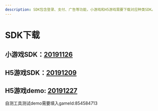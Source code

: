 ```yaml
---
description: SDK包含登录、支付、广告等功能，小游戏和H5游戏需要下载对应种类SDK。
---
```


# SDK下载

## 小游戏SDK：[20191126](https://chukong.oss-cn-qingdao.aliyuncs.com/res/Runtime_SDK_20191126.zip)

## H5游戏SDK：[20191209](https://chukong.oss-cn-qingdao.aliyuncs.com/res/H5_SDK_20191209.zip)

## H5游戏demo: [20191227](http://chukong.oss-cn-qingdao.aliyuncs.com/uploads/201912/zip/fc0ab96bf447f3322eb8913b717f3c8a.zip)

自测工具测试demo需要填入gameId:854584713



